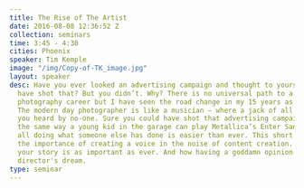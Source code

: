 ```yaml
---
title: The Rise of The Artist
date: 2016-08-08 12:36:52 Z
collection: seminars
time: 3:45 - 4:30
cities: Phoenix
speaker: Tim Kemple
image: "/img/Copy-of-TK_image.jpg"
layout: speaker
desc: Have you ever looked an advertising campaign and thought to yourself, I could
  have shot that? But you didn’t. Why? There is no universal path to a successful
  photography career but I have seen the road change in my 15 years as a working professional.
  The modern day photographer is like a musician — where a jack of all trades gets
  you heard by no-one. Sure you could have shot that advertising campaign technically,
  the same way a young kid in the garage can play Metallica’s Enter Sandman… after
  all doing what someone else has done is easier than ever. This short talk will explore
  the importance of creating a voice in the noise of content creation. How sharing
  your story is as important as ever. And how having a goddamn opinion is a creative
  director's dream.
type: seminar
---
```


